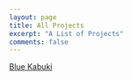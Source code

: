 ```yaml
---
layout: page
title: All Projects
excerpt: "A List of Projects"
comments: false
---
```

[Blue Kabuki](https://bluekabuki.com/) 
